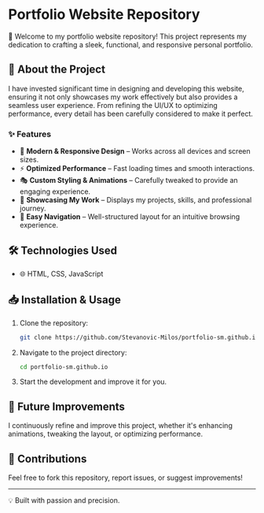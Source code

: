 # Portfolio Website Repository

🚀 Welcome to my portfolio website repository! This project represents my dedication to crafting a sleek, functional, and responsive personal portfolio. 

## 📌 About the Project
I have invested significant time in designing and developing this website, ensuring it not only showcases my work effectively but also provides a seamless user experience. From refining the UI/UX to optimizing performance, every detail has been carefully considered to make it perfect.

### ✨ Features
- 🎨 **Modern & Responsive Design** – Works across all devices and screen sizes.
- ⚡ **Optimized Performance** – Fast loading times and smooth interactions.
- 🎭 **Custom Styling & Animations** – Carefully tweaked to provide an engaging experience.
- 📂 **Showcasing My Work** – Displays my projects, skills, and professional journey.
- 🧭 **Easy Navigation** – Well-structured layout for an intuitive browsing experience.

## 🛠 Technologies Used
- 🌐 HTML, CSS, JavaScript

## 📥 Installation & Usage
1. Clone the repository:
   ```bash
   git clone https://github.com/Stevanovic-Milos/portfolio-sm.github.io
   ```
2. Navigate to the project directory:
   ```bash
   cd portfolio-sm.github.io
   ```
3. Start the development and improve it for you.
  

## 🚀 Future Improvements
I continuously refine and improve this project, whether it's enhancing animations, tweaking the layout, or optimizing performance. 

## 🤝 Contributions
Feel free to fork this repository, report issues, or suggest improvements!

---
💡 Built with passion and precision.
